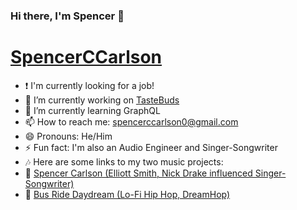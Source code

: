 ### Hi there, I'm Spencer 👋 
# [SpencerCCarlson][website] 

- ❗ I'm currently looking for a job!
- 🔭 I’m currently working on [TasteBuds](https://github.com/anomic84/TasteBuds)
- 🌱 I’m currently learning GraphQL
- 📫 How to reach me: spencerccarlson0@gmail.com
- 😄 Pronouns: He/Him
- ⚡ Fun fact: I'm also an Audio Engineer and Singer-Songwriter
- 🎶 Here are some links to my two music projects:
- 🎸 [Spencer Carlson (Elliott Smith, Nick Drake influenced Singer-Songwriter)][spencercarlsonmusic]
- 🚎 [Bus Ride Daydream (Lo-Fi Hip Hop, DreamHop)][busridedaydream]

<br/>
<br/>

[website]: https://spencerccarlson.com/
[spencercarlsonmusic]: (https://songwhip.com/spencer-carlson)
[busridedaydream]: (https://songwhip.com/busridedaydream)
<!--
**anomic84/anomic84** is a ✨ _special_ ✨ repository because its `README.md` (this file) appears on your GitHub profile.

Here are some ideas to get you started:

- 🔭 I’m currently working on ...
- 🌱 I’m currently learning ...
- 👯 I’m looking to collaborate on ...
- 🤔 I’m looking for help with ...
- 💬 Ask me about ...
- 📫 How to reach me: ...
- 😄 Pronouns: ...
- ⚡ Fun fact: ...
-->
